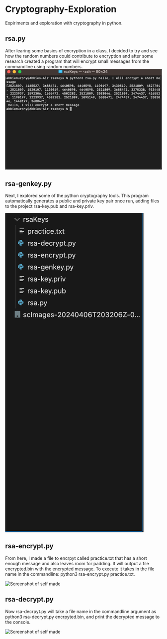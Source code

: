 # Cryptography-Exploration
Expiriments and exploration with cryptography in python.

## rsa.py

After learing some basics of encryption in a class, I decided to try and see how the random numbers could contribute to encryption and after some research created a program that will encrypt small messages from the commandline using random numbers.
![Screenshot of self made](rsaKeys/RSAImages/self-made.png)

## rsa-genkey.py

Next, I explored some of the python cryptography tools. This program automatically generates a public and private key pair once run, adding files to the project rsa-key.pub and rsa-key.priv.

![Screenshot of self made](rsaKeys/RSAImages/rsa-genkey.png)

## rsa-encrypt.py

From here, I made a file to encrpyt called practice.txt that has a short enough message and also leaves room for padding. It will output a file encrypted.bin with the encrypted message. To execute it takes in the file name in the commandline: python3 rsa-encrypt.py practice.txt.

![Screenshot of self made](rsaKeys/RSAImages/rsa-encrypt-output.png)

## rsa-decrypt.py

Now rsa-decrpyt.py will take a file name in the commandline argument as python3 rsa-decrypt.py encrpyted.bin, and print the decrypted message to the console. 

![Screenshot of self made](rsaKeys/RSAImages/rsa-decrypt-files.png)
